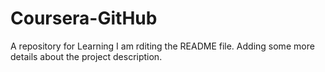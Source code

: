# Coursera-GitHub
A repository for Learning
I am rditing the README file. Adding some more details about the project description.
